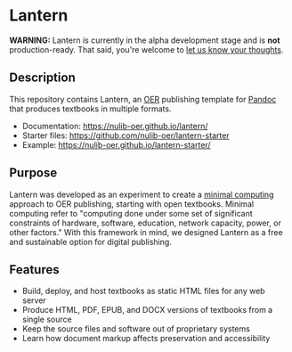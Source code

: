# Lantern

**WARNING:** Lantern is currently in the alpha development stage and is **not** production-ready. That said, you're welcome to [let us know your thoughts](https://github.com/nulib-oer/lantern/issues).

## Description

This repository contains Lantern, an [OER](https://en.wikipedia.org/wiki/Open_educational_resources) publishing template for [Pandoc](http://pandoc.org/) that produces textbooks in multiple formats. 

- Documentation: https://nulib-oer.github.io/lantern/
- Starter files: https://github.com/nulib-oer/lantern-starter 
- Example: https://nulib-oer.github.io/lantern-starter/

## Purpose

Lantern was developed as an experiment to create a [minimal computing](https://go-dh.github.io/mincomp/about/) approach to OER publishing, starting with open textbooks. Minimal computing refer to "computing done under some set of significant constraints of hardware, software, education, network capacity, power, or other factors." With this framework in mind, we designed Lantern as a free and sustainable option for digital publishing.

## Features

- Build, deploy, and host textbooks as static HTML files for any web server
- Produce HTML, PDF, EPUB, and DOCX versions of textbooks from a single source
- Keep the source files and software out of proprietary systems
- Learn how document markup affects preservation and accessibility